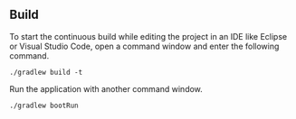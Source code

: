 ## Build
To start the continuous build while editing the project in an IDE like Eclipse or Visual Studio Code, open a command window and enter the following command.

```console
./gradlew build -t
```

Run the application with another command window.

```console
./gradlew bootRun
````

